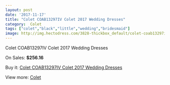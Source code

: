 ```yaml
---
layout: post
date: '2017-11-17'
title: "Colet COAB13297IV Colet 2017 Wedding Dresses"
category:  Colet
tags: ["colet","black","little","wedding","bridesmaid"]
image: http://img.hectodress.com/3828-thickbox_default/colet-coab13297iv-colet-2013-wedding-dresses.jpg
---
```

Colet COAB13297IV Colet 2017 Wedding Dresses

On Sales: **$256.16**
<a href="https://www.hectodress.com/-colet/1988-colet-coab13297iv-colet-2013-wedding-dresses.html"><amp-img layout="responsive" width="600" height="600" src="//img.hectodress.com/3828-thickbox_default/colet-coab13297iv-colet-2013-wedding-dresses.jpg" alt="Colet COAB13297IV Colet 2017 Wedding Dresses 0" /></a>
<a href="https://www.hectodress.com/-colet/1988-colet-coab13297iv-colet-2013-wedding-dresses.html"><amp-img layout="responsive" width="600" height="600" src="//img.hectodress.com/3829-thickbox_default/colet-coab13297iv-colet-2013-wedding-dresses.jpg" alt="Colet COAB13297IV Colet 2017 Wedding Dresses 1" /></a>

Buy it: [Colet COAB13297IV Colet 2017 Wedding Dresses](https://www.hectodress.com/-colet/1988-colet-coab13297iv-colet-2013-wedding-dresses.html "Colet COAB13297IV Colet 2017 Wedding Dresses")

View more: [ Colet](https://www.hectodress.com/34--colet " Colet")